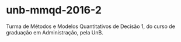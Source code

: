 # unb-mmqd-2016-2
Turma de Métodos e Modelos Quantitativos de Decisão 1, do curso de graduação em Administração, pela UnB.
